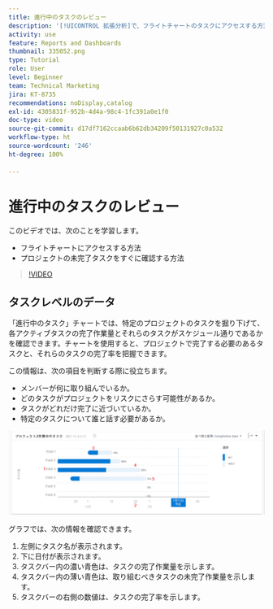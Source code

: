 ```yaml
---
title: 進行中のタスクのレビュー
description: '[!UICONTROL 拡張分析]で、フライトチャートのタスクにアクセスする方法と、プロジェクトの未完了タスクをすぐに確認する方法について説明します。'
activity: use
feature: Reports and Dashboards
thumbnail: 335052.png
type: Tutorial
role: User
level: Beginner
team: Technical Marketing
jira: KT-8735
recommendations: noDisplay,catalog
exl-id: 4305831f-952b-4d4a-98c4-1fc391a0e1f0
doc-type: video
source-git-commit: d17df7162ccaab6b62db34209f50131927c0a532
workflow-type: ht
source-wordcount: '246'
ht-degree: 100%

---
```


# 進行中のタスクのレビュー

このビデオでは、次のことを学習します。

* フライトチャートにアクセスする方法
* プロジェクトの未完了タスクをすぐに確認する方法

>[!VIDEO](https://video.tv.adobe.com/v/3437001/?quality=12&learn=on&enablevpops&captions=jpn)

## タスクレベルのデータ

「進行中のタスク」チャートでは、特定のプロジェクトのタスクを掘り下げて、各アクティブタスクの完了作業量とそれらのタスクがスケジュール通りであるかを確認できます。チャートを使用すると、プロジェクトで完了する必要のあるタスクと、それらのタスクの完了率を把握できます。

この情報は、次の項目を判断する際に役立ちます。

* メンバーが何に取り組んでいるか。
* どのタスクがプロジェクトをリスクにさらす可能性があるか。
* タスクがどれだけ完了に近づいているか。
* 特定のタスクについて誰と話す必要があるか。

![下の箇条書き記号で説明されているエリアに番号が付いた、進行中のタスクのチャートを示す画像](assets/section-2-11.png)

グラフでは、次の情報を確認できます。

1. 左側にタスク名が表示されます。
1. 下に日付が表示されます。
1. タスクバー内の濃い青色は、タスクの完了作業量を示します。
1. タスクバー内の薄い青色は、取り組むべきタスクの未完了作業量を示します。
1. タスクバーの右側の数値は、タスクの完了率を示します。
